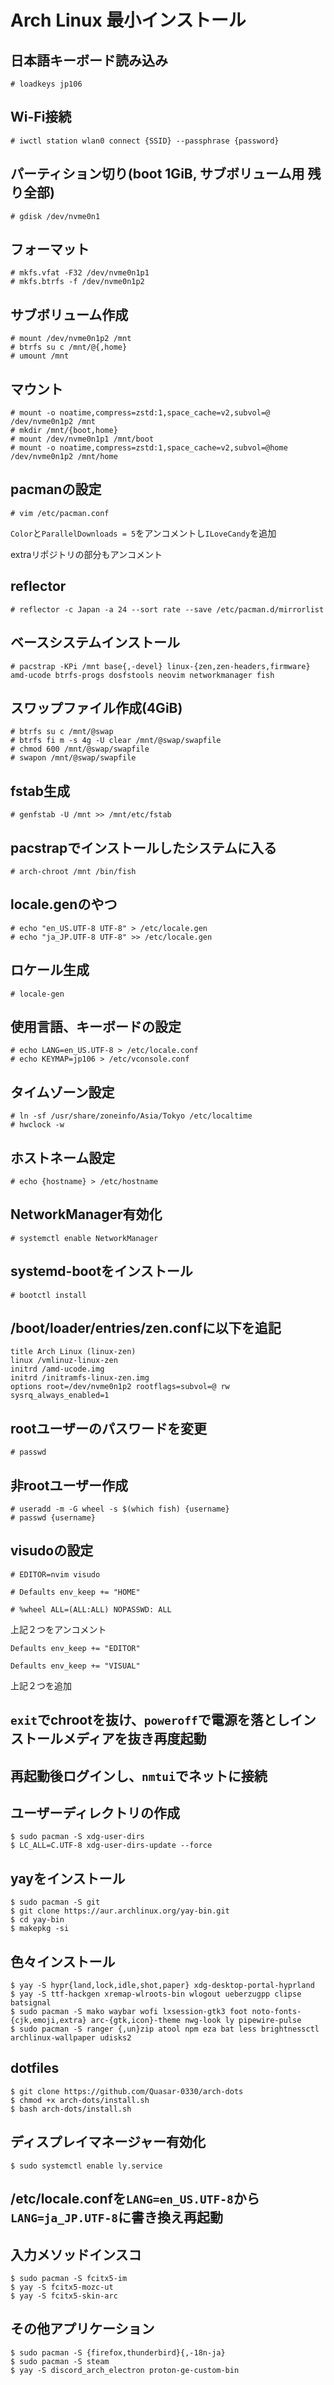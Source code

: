 # Arch Linux 最小インストール
## 日本語キーボード読み込み

```
# loadkeys jp106
```

## Wi-Fi接続

```
# iwctl station wlan0 connect {SSID} --passphrase {password}
```

## パーティション切り(boot 1GiB, サブボリューム用 残り全部)

```
# gdisk /dev/nvme0n1
```

## フォーマット

```
# mkfs.vfat -F32 /dev/nvme0n1p1
# mkfs.btrfs -f /dev/nvme0n1p2
```

## サブボリューム作成
```
# mount /dev/nvme0n1p2 /mnt
# btrfs su c /mnt/@{,home}
# umount /mnt
```

## マウント

```
# mount -o noatime,compress=zstd:1,space_cache=v2,subvol=@ /dev/nvme0n1p2 /mnt
# mkdir /mnt/{boot,home}
# mount /dev/nvme0n1p1 /mnt/boot
# mount -o noatime,compress=zstd:1,space_cache=v2,subvol=@home /dev/nvme0n1p2 /mnt/home
```

## pacmanの設定
```
# vim /etc/pacman.conf
```
`Color`と`ParallelDownloads = 5`をアンコメントし`ILoveCandy`を追加

extraリポジトリの部分もアンコメント

## reflector
```
# reflector -c Japan -a 24 --sort rate --save /etc/pacman.d/mirrorlist
```

## ベースシステムインストール

```
# pacstrap -KPi /mnt base{,-devel} linux-{zen,zen-headers,firmware} amd-ucode btrfs-progs dosfstools neovim networkmanager fish
```

## スワップファイル作成(4GiB)
```
# btrfs su c /mnt/@swap
# btrfs fi m -s 4g -U clear /mnt/@swap/swapfile
# chmod 600 /mnt/@swap/swapfile
# swapon /mnt/@swap/swapfile
```

## fstab生成

```
# genfstab -U /mnt >> /mnt/etc/fstab
```

## pacstrapでインストールしたシステムに入る

```
# arch-chroot /mnt /bin/fish
```

## locale.genのやつ

```
# echo "en_US.UTF-8 UTF-8" > /etc/locale.gen
# echo "ja_JP.UTF-8 UTF-8" >> /etc/locale.gen
```

## ロケール生成

```
# locale-gen
```

## 使用言語、キーボードの設定

```
# echo LANG=en_US.UTF-8 > /etc/locale.conf
# echo KEYMAP=jp106 > /etc/vconsole.conf
```

## タイムゾーン設定

```
# ln -sf /usr/share/zoneinfo/Asia/Tokyo /etc/localtime
# hwclock -w
```

## ホストネーム設定

```
# echo {hostname} > /etc/hostname
```

## NetworkManager有効化
```
# systemctl enable NetworkManager
```

## systemd-bootをインストール

```
# bootctl install
```

## /boot/loader/entries/zen.confに以下を追記

```
title Arch Linux (linux-zen)
linux /vmlinuz-linux-zen
initrd /amd-ucode.img
initrd /initramfs-linux-zen.img
options root=/dev/nvme0n1p2 rootflags=subvol=@ rw sysrq_always_enabled=1
```

## rootユーザーのパスワードを変更
```
# passwd
```

## 非rootユーザー作成
```
# useradd -m -G wheel -s $(which fish) {username}
# passwd {username}
```

## visudoの設定
```
# EDITOR=nvim visudo
```

`# Defaults env_keep += "HOME"`

`# %wheel ALL=(ALL:ALL) NOPASSWD: ALL`

上記２つをアンコメント

`Defaults env_keep += "EDITOR"`

`Defaults env_keep += "VISUAL"`

上記２つを追加

## `exit`でchrootを抜け、`poweroff`で電源を落としインストールメディアを抜き再度起動

## 再起動後ログインし、`nmtui`でネットに接続

## ユーザーディレクトリの作成
```
$ sudo pacman -S xdg-user-dirs
$ LC_ALL=C.UTF-8 xdg-user-dirs-update --force
```

## yayをインストール
```
$ sudo pacman -S git
$ git clone https://aur.archlinux.org/yay-bin.git
$ cd yay-bin
$ makepkg -si
```

## 色々インストール
```
$ yay -S hypr{land,lock,idle,shot,paper} xdg-desktop-portal-hyprland
$ yay -S ttf-hackgen xremap-wlroots-bin wlogout ueberzugpp clipse batsignal
$ sudo pacman -S mako waybar wofi lxsession-gtk3 foot noto-fonts-{cjk,emoji,extra} arc-{gtk,icon}-theme nwg-look ly pipewire-pulse
$ sudo pacman -S ranger {,un}zip atool npm eza bat less brightnessctl archlinux-wallpaper udisks2
```

## dotfiles
```
$ git clone https://github.com/Quasar-0330/arch-dots
$ chmod +x arch-dots/install.sh
$ bash arch-dots/install.sh
```

## ディスプレイマネージャー有効化
```
$ sudo systemctl enable ly.service
```

## /etc/locale.confを`LANG=en_US.UTF-8`から`LANG=ja_JP.UTF-8`に書き換え再起動

## 入力メソッドインスコ
```
$ sudo pacman -S fcitx5-im
$ yay -S fcitx5-mozc-ut
$ yay -S fcitx5-skin-arc
```

## その他アプリケーション
```
$ sudo pacman -S {firefox,thunderbird}{,-18n-ja}
$ sudo pacman -S steam
$ yay -S discord_arch_electron proton-ge-custom-bin
```
